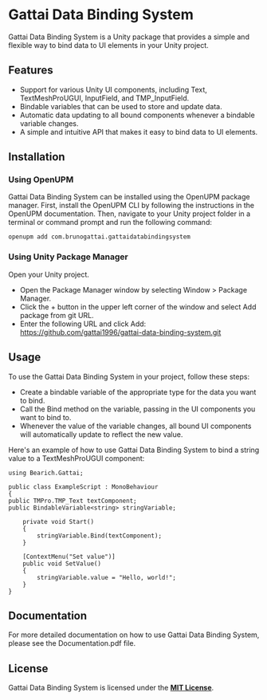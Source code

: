 # Gattai Data Binding System
Gattai Data Binding System is a Unity package that provides a simple and flexible way to bind data to UI elements in your Unity project.

## Features
- Support for various Unity UI components, including Text, TextMeshProUGUI, InputField, and TMP_InputField.
- Bindable variables that can be used to store and update data.
- Automatic data updating to all bound components whenever a bindable variable changes.
- A simple and intuitive API that makes it easy to bind data to UI elements.

## Installation

### Using OpenUPM
Gattai Data Binding System can be installed using the OpenUPM package manager. First, install the OpenUPM CLI by following the instructions in the OpenUPM documentation. Then, navigate to your Unity project folder in a terminal or command prompt and run the following command:

``openupm add com.brunogattai.gattaidatabindingsystem``

### Using Unity Package Manager

Open your Unity project.
- Open the Package Manager window by selecting Window > Package Manager.
- Click the + button in the upper left corner of the window and select Add package from git URL.
- Enter the following URL and click Add: https://github.com/gattai1996/gattai-data-binding-system.git

## Usage

To use the Gattai Data Binding System in your project, follow these steps:

- Create a bindable variable of the appropriate type for the data you want to bind.
- Call the Bind method on the variable, passing in the UI components you want to bind to.
- Whenever the value of the variable changes, all bound UI components will automatically update to reflect the new value.

Here's an example of how to use Gattai Data Binding System to bind a string value to a TextMeshProUGUI component:

```
using Bearich.Gattai;

public class ExampleScript : MonoBehaviour
{
public TMPro.TMP_Text textComponent;
public BindableVariable<string> stringVariable;

    private void Start()
    {
        stringVariable.Bind(textComponent);
    }

    [ContextMenu("Set value")]
    public void SetValue()
    {
        stringVariable.value = "Hello, world!";
    }
}
```

## Documentation

For more detailed documentation on how to use Gattai Data Binding System, please see the Documentation.pdf file.

## License

Gattai Data Binding System is licensed under the **[MIT License](https://pt.wikipedia.org/wiki/Licen%C3%A7a_MIT)**.